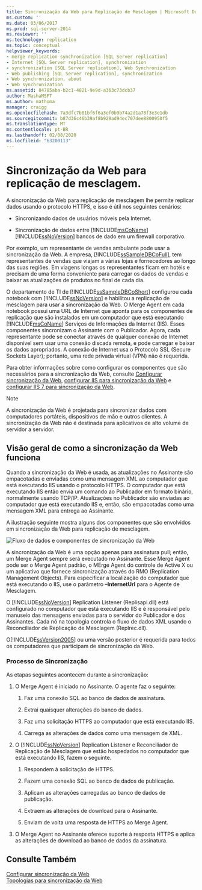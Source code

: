 ```yaml
---
title: Sincronização da Web para Replicação de Mesclagem | Microsoft Docs
ms.custom: ''
ms.date: 03/06/2017
ms.prod: sql-server-2014
ms.reviewer: ''
ms.technology: replication
ms.topic: conceptual
helpviewer_keywords:
- merge replication synchronization [SQL Server replication]
- Internet [SQL Server replication], synchronization
- synchronization [SQL Server replication], Web Synchronization
- Web publishing [SQL Server replication], synchronization
- Web synchronization, about
- Web synchronization
ms.assetid: 84785aba-b2c1-4821-9e9d-a363c73dcb37
author: MashaMSFT
ms.author: mathoma
manager: craigg
ms.openlocfilehash: 7a3dfc7b81bf6f6a3ef0b9b74a2d1a78f3e3e1db
ms.sourcegitcommit: b87d36c46b39af8b929ad94ec707dee8800950f5
ms.translationtype: MT
ms.contentlocale: pt-BR
ms.lasthandoff: 02/08/2020
ms.locfileid: "63200113"
---
```

# <a name="web-synchronization-for-merge-replication"></a>Sincronização da Web para replicação de mesclagem.
  A sincronização da Web para replicação de mesclagem lhe permite replicar dados usando o protocolo HTTPS, e isso é útil nos seguintes cenários:  
  
-   Sincronizando dados de usuários móveis pela Internet.  
  
-   Sincronização de dados entre [!INCLUDE[msCoName](../../includes/msconame-md.md)] [!INCLUDE[ssNoVersion](../../includes/ssnoversion-md.md)] bancos de dado em um firewall corporativo.  
  
 Por exemplo, um representante de vendas ambulante pode usar a sincronização da Web. A empresa, [!INCLUDE[ssSampleDBCoFull](../../includes/sssampledbcofull-md.md)], tem representantes de vendas que viajam a várias lojas e fornecedores ao longo das suas regiões. Em viagens longas os representantes ficam em hotéis e precisam de uma forma conveniente para carregar os dados de vendas e baixar as atualizações de produtos no final de cada dia.  
  
 O departamento de TI de [!INCLUDE[ssSampleDBCoShort](../../includes/sssampledbcoshort-md.md)] configurou cada notebook com [!INCLUDE[ssNoVersion](../../includes/ssnoversion-md.md)] e habilitou a replicação de mesclagem para usar a sincronização da Web. O Merge Agent em cada notebook possui uma URL de Internet que aponta para os componentes de replicação que são instalados em um computador que está executando [!INCLUDE[msCoName](../../includes/msconame-md.md)] Serviços de Informações da Internet (IIS). Esses componentes sincronizam o Assinante com o Publicador. Agora, cada representante pode se conectar através de qualquer conexão de Internet disponível sem usar uma conexão discada remota, e pode carregar e baixar os dados apropriados. A conexão de Internet usa o Protocolo SSL (Secure Sockets Layer); portanto, uma rede privada virtual (VPN) não é requerida.  
  
 Para obter informações sobre como configurar os componentes que são necessários para a sincronização da Web, consulte [Configurar sincronização da Web](configure-web-synchronization.md), [configurar IIS para sincronização da Web](configure-iis-for-web-synchronization.md) e [configurar IIS 7 para sincronização da Web](configure-iis-7-for-web-synchronization.md).  
  
> [!NOTE]  
>  A sincronização da Web é projetada para sincronizar dados com computadores portáteis, dispositivos de mão e outros clientes. A sincronização da Web não é destinada para aplicativos de alto volume de servidor a servidor.  
  
## <a name="overview-of-how-web-synchronization-works"></a>Visão geral de como a sincronização da Web funciona  
 Quando a sincronização da Web é usada, as atualizações no Assinante são empacotadas e enviadas como uma mensagem XML ao computador que está executando IIS usando o protocolo HTTPS. O computador que está executando IIS então envia um comando ao Publicador em formato binário, normalmente usando TCP/IP. Atualizações no Publicador são enviadas ao computador que está executando IIS e, então, são empacotadas como uma mensagem XML para entrega ao Assinante.  
  
 A ilustração seguinte mostra alguns dos componentes que são envolvidos em sincronização da Web para replicação de mesclagem.  
  
 ![Fluxo de dados e componentes de sincronização da Web](media/web-sync01.gif "Fluxo de dados e componentes de sincronização da Web")  
  
 A sincronização da Web é uma opção apenas para assinatura pull; então, um Merge Agent sempre será executado no Assinante. Esse Merge Agent pode ser o Merge Agent padrão, o MErge Agent do controle de Active X ou um aplicativo que fornece sincronização através do RMO (Replication Management Objects). Para especificar a localização do computador que está executando o IIS, use o parâmetro **–InternetUrl** para o Agente de Mesclagem.  
  
 O [!INCLUDE[ssNoVersion](../../includes/ssnoversion-md.md)] Replication Listener (Replisapi.dll) está configurado no computador que está executando IIS e é responsável pelo manuseio das mensagens enviadas para o servidor do Publicador e dos Assinantes. Cada nó na topologia controla o fluxo de dados XML usando o Reconciliador de Replicação de Mesclagem (Replrec.dll).  
  
 O[!INCLUDE[ssVersion2005](../../includes/ssversion2005-md.md)] ou uma versão posterior é requerida para todos os computadores que participam de sincronização da Web.  
  
### <a name="synchronization-process"></a>Processo de Sincronização  
 As etapas seguintes acontecem durante a sincronização:  
  
1.  O Merge Agent é iniciado no Assinante. O agente faz o seguinte:  
  
    1.  Faz uma conexão SQL ao banco de dados de assinatura.  
  
    2.  Extrai quaisquer alterações do banco de dados.  
  
    3.  Faz uma solicitação HTTPS ao computador que está executando IIS.  
  
    4.  Carrega as alterações de dados como uma mensagem de XML.  
  
2.  O [!INCLUDE[ssNoVersion](../../includes/ssnoversion-md.md)] Replication Listener e Reconciliador de Replicação de Mesclagem que estão hospedados no computador que está executando IIS, fazem o seguinte.  
  
    1.  Respondem à solicitação de HTTPS.  
  
    2.  Fazem uma conexão SQL ao banco de dados de publicação.  
  
    3.  Aplicam as alterações carregadas ao banco de dados de publicação.  
  
    4.  Extraem as alterações de download para o Assinante.  
  
    5.  Enviam de volta uma resposta de HTTPS ao Merge Agent.  
  
3.  O Merge Agent no Assinante oferece suporte à resposta HTTPS e aplica as alterações de download ao banco de dados da assinatura.  
  
## <a name="see-also"></a>Consulte Também  
 [Configurar sincronização da Web](configure-web-synchronization.md)   
 [Topologias para sincronização da Web](topologies-for-web-synchronization.md)  
  
  

